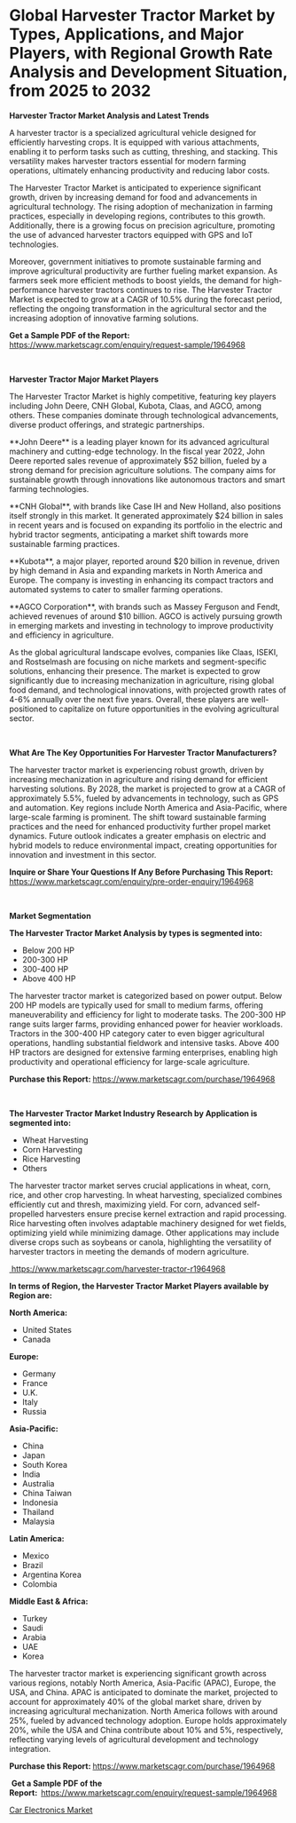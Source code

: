 <p><h1>Global Harvester Tractor Market by Types, Applications, and Major Players, with Regional Growth Rate Analysis and Development Situation, from 2025 to 2032</h1></p><p><strong>Harvester Tractor Market Analysis and Latest Trends</strong></p>
<p><p>A harvester tractor is a specialized agricultural vehicle designed for efficiently harvesting crops. It is equipped with various attachments, enabling it to perform tasks such as cutting, threshing, and stacking. This versatility makes harvester tractors essential for modern farming operations, ultimately enhancing productivity and reducing labor costs.</p><p>The Harvester Tractor Market is anticipated to experience significant growth, driven by increasing demand for food and advancements in agricultural technology. The rising adoption of mechanization in farming practices, especially in developing regions, contributes to this growth. Additionally, there is a growing focus on precision agriculture, promoting the use of advanced harvester tractors equipped with GPS and IoT technologies.</p><p>Moreover, government initiatives to promote sustainable farming and improve agricultural productivity are further fueling market expansion. As farmers seek more efficient methods to boost yields, the demand for high-performance harvester tractors continues to rise. The Harvester Tractor Market is expected to grow at a CAGR of 10.5% during the forecast period, reflecting the ongoing transformation in the agricultural sector and the increasing adoption of innovative farming solutions.</p></p>
<p><strong>Get a Sample PDF of the Report:&nbsp;</strong> <a href="https://www.marketscagr.com/enquiry/request-sample/1964968?utm_campaign=3192&utm_medium=2&utm_source=Github&utm_content=ia&utm_term=30032025&utm_id=harvester-tractor">https://www.marketscagr.com/enquiry/request-sample/1964968</a></p>
<p>&nbsp;</p>
<p><strong>Harvester Tractor Major Market Players</strong></p>
<p><p>The Harvester Tractor Market is highly competitive, featuring key players including John Deere, CNH Global, Kubota, Claas, and AGCO, among others. These companies dominate through technological advancements, diverse product offerings, and strategic partnerships.</p><p>**John Deere** is a leading player known for its advanced agricultural machinery and cutting-edge technology. In the fiscal year 2022, John Deere reported sales revenue of approximately $52 billion, fueled by a strong demand for precision agriculture solutions. The company aims for sustainable growth through innovations like autonomous tractors and smart farming technologies.</p><p>**CNH Global**, with brands like Case IH and New Holland, also positions itself strongly in this market. It generated approximately $24 billion in sales in recent years and is focused on expanding its portfolio in the electric and hybrid tractor segments, anticipating a market shift towards more sustainable farming practices.</p><p>**Kubota**, a major player, reported around $20 billion in revenue, driven by high demand in Asia and expanding markets in North America and Europe. The company is investing in enhancing its compact tractors and automated systems to cater to smaller farming operations.</p><p>**AGCO Corporation**, with brands such as Massey Ferguson and Fendt, achieved revenues of around $10 billion. AGCO is actively pursuing growth in emerging markets and investing in technology to improve productivity and efficiency in agriculture.</p><p>As the global agricultural landscape evolves, companies like Claas, ISEKI, and Rostselmash are focusing on niche markets and segment-specific solutions, enhancing their presence. The market is expected to grow significantly due to increasing mechanization in agriculture, rising global food demand, and technological innovations, with projected growth rates of 4-6% annually over the next five years. Overall, these players are well-positioned to capitalize on future opportunities in the evolving agricultural sector.</p></p>
<p>&nbsp;</p>
<p><strong>What Are The Key Opportunities For Harvester Tractor Manufacturers?</strong></p>
<p><p>The harvester tractor market is experiencing robust growth, driven by increasing mechanization in agriculture and rising demand for efficient harvesting solutions. By 2028, the market is projected to grow at a CAGR of approximately 5.5%, fueled by advancements in technology, such as GPS and automation. Key regions include North America and Asia-Pacific, where large-scale farming is prominent. The shift toward sustainable farming practices and the need for enhanced productivity further propel market dynamics. Future outlook indicates a greater emphasis on electric and hybrid models to reduce environmental impact, creating opportunities for innovation and investment in this sector.</p></p>
<p><strong>Inquire or Share Your Questions If Any Before Purchasing This Report:</strong> <a href="https://www.marketscagr.com/enquiry/pre-order-enquiry/1964968?utm_campaign=3192&utm_medium=2&utm_source=Github&utm_content=ia&utm_term=30032025&utm_id=harvester-tractor">https://www.marketscagr.com/enquiry/pre-order-enquiry/1964968</a></p>
<p>&nbsp;</p>
<p><strong>Market Segmentation</strong></p>
<p><strong>The Harvester Tractor Market Analysis by types is segmented into:</strong></p>
<p><ul><li>Below 200 HP</li><li>200-300 HP</li><li>300-400 HP</li><li>Above 400 HP</li></ul></p>
<p><p>The harvester tractor market is categorized based on power output. Below 200 HP models are typically used for small to medium farms, offering maneuverability and efficiency for light to moderate tasks. The 200-300 HP range suits larger farms, providing enhanced power for heavier workloads. Tractors in the 300-400 HP category cater to even bigger agricultural operations, handling substantial fieldwork and intensive tasks. Above 400 HP tractors are designed for extensive farming enterprises, enabling high productivity and operational efficiency for large-scale agriculture.</p></p>
<p><strong>Purchase this Report:&nbsp;</strong><a href="https://www.marketscagr.com/purchase/1964968?utm_campaign=3192&utm_medium=2&utm_source=Github&utm_content=ia&utm_term=30032025&utm_id=harvester-tractor">https://www.marketscagr.com/purchase/1964968</a></p>
<p>&nbsp;</p>
<p><strong>The Harvester Tractor Market Industry Research by Application is segmented into:</strong></p>
<p><ul><li>Wheat Harvesting</li><li>Corn Harvesting</li><li>Rice Harvesting</li><li>Others</li></ul></p>
<p><p>The harvester tractor market serves crucial applications in wheat, corn, rice, and other crop harvesting. In wheat harvesting, specialized combines efficiently cut and thresh, maximizing yield. For corn, advanced self-propelled harvesters ensure precise kernel extraction and rapid processing. Rice harvesting often involves adaptable machinery designed for wet fields, optimizing yield while minimizing damage. Other applications may include diverse crops such as soybeans or canola, highlighting the versatility of harvester tractors in meeting the demands of modern agriculture.</p></p>
<p><a href="https://www.marketscagr.com/harvester-tractor-r1964968?utm_campaign=3192&utm_medium=2&utm_source=Github&utm_content=ia&utm_term=30032025&utm_id=harvester-tractor">&nbsp;https://www.marketscagr.com/harvester-tractor-r1964968</a></p>
<p><strong>In terms of Region, the Harvester Tractor Market Players available by Region are:</strong></p>
<p>
    <p> <strong> North America: </strong>
        <ul>
            <li>United States</li>
            <li>Canada</li>
        </ul>
        </p> 
    <p> <strong> Europe: </strong>
        <ul>
            <li>Germany</li>
            <li>France</li>
            <li>U.K.</li>
            <li>Italy</li>
            <li>Russia</li>
        </ul>
        </p> 
    <p> <strong> Asia-Pacific: </strong>
        <ul>
            <li>China</li>
            <li>Japan</li>
            <li>South Korea</li>
            <li>India</li>
            <li>Australia</li>
            <li>China Taiwan</li>
            <li>Indonesia</li>
            <li>Thailand</li>
            <li>Malaysia</li>
        </ul>
        </p> 
    <p> <strong> Latin America: </strong>
        <ul>
            <li>Mexico</li>
            <li>Brazil</li>
            <li>Argentina Korea</li>
            <li>Colombia</li>
        </ul>
        </p> 
    <p> <strong> Middle East & Africa: </strong>
        <ul>
            <li>Turkey</li>
            <li>Saudi</li>
            <li>Arabia</li>
            <li>UAE</li>
            <li>Korea</li>
        </ul>
    </p>
    </p>
<p><p>The harvester tractor market is experiencing significant growth across various regions, notably North America, Asia-Pacific (APAC), Europe, the USA, and China. APAC is anticipated to dominate the market, projected to account for approximately 40% of the global market share, driven by increasing agricultural mechanization. North America follows with around 25%, fueled by advanced technology adoption. Europe holds approximately 20%, while the USA and China contribute about 10% and 5%, respectively, reflecting varying levels of agricultural development and technology integration.</p></p>
<p><strong>Purchase this Report: </strong><a href="https://www.marketscagr.com/purchase/1964968?utm_campaign=3192&utm_medium=2&utm_source=Github&utm_content=ia&utm_term=30032025&utm_id=harvester-tractor">https://www.marketscagr.com/purchase/1964968</a></p>
<p>&nbsp;<strong>Get a Sample PDF of the Report:&nbsp;&nbsp;</strong><a href="https://www.marketscagr.com/enquiry/request-sample/1964968?utm_campaign=3192&utm_medium=2&utm_source=Github&utm_content=ia&utm_term=30032025&utm_id=harvester-tractor">https://www.marketscagr.com/enquiry/request-sample/1964968</a></p>
<p><strong></strong></p>
<p><p><a href="https://github.com/balapopepi/Market-Research-Report-List-1/blob/main/car-electronics-market.md?utm_campaign=3192&utm_medium=2&utm_source=Github&utm_content=ia&utm_term=30032025&utm_id=harvester-tractor">Car Electronics Market</a></p></p>